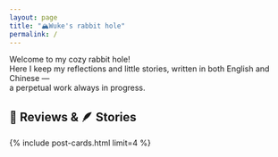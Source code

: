 ```yaml
---
layout: page
title: "🏔️Wuke's rabbit hole"
permalink: /
---
```

Welcome to my cozy rabbit hole!<br>
Here I keep my reflections and little stories, written in both English and Chinese — <br>
a perpetual work always in progress.

## 📖 Reviews & 🪶️ Stories 

<div class="post-cards" markdown="0">
  {% include post-cards.html limit=4 %}
</div>


